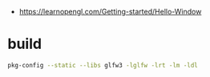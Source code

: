 - https://learnopengl.com/Getting-started/Hello-Window

# build

```bash
pkg-config --static --libs glfw3 -lglfw -lrt -lm -ldl
```

